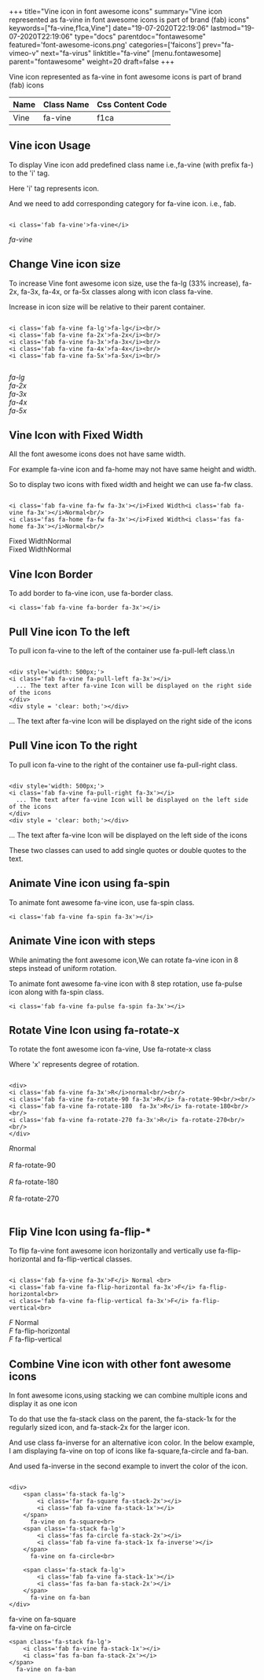 +++
title="Vine icon in font awesome icons"
summary="Vine icon represented as fa-vine in font awesome icons is part of brand (fab) icons"
keywords=["fa-vine,f1ca,Vine"]
date="19-07-2020T22:19:06"
lastmod="19-07-2020T22:19:06"
type="docs"
parentdoc="fontawesome"
featured='font-awesome-icons.png'
categories=['faicons']
prev="fa-vimeo-v"
next="fa-virus"
linktitle="fa-vine"
[menu.fontawesome]
parent="fontawesome"
weight=20
draft=false
+++


Vine icon represented as fa-vine in font awesome icons is part of brand (fab) icons

<div class='table-responsive'><table class='table'><thead><tr><th>Name</th><th>Class Name</th><th>Css Content Code</th></tr></thead><tbody><tr><td>Vine</td><td>fa-vine</td><td>f1ca</td></tr></tbody></table></div>



## Vine icon Usage

To display Vine icon add predefined class name i.e.,fa-vine (with prefix fa-) to the 'i' tag.

Here 'i' tag represents icon.

And we need to add corresponding category for fa-vine icon. i.e., fab.


```

<i class='fab fa-vine'>fa-vine</i>
```

<i class='fab fa-vine'>fa-vine</i>




## Change Vine icon size
To increase Vine font awesome icon size, use the fa-lg (33% increase), fa-2x, fa-3x, fa-4x, or fa-5x classes along with icon class fa-vine.

Increase in icon size will be relative to their parent container. 

```

<i class='fab fa-vine fa-lg'>fa-lg</i><br/>
<i class='fab fa-vine fa-2x'>fa-2x</i><br/>
<i class='fab fa-vine fa-3x'>fa-3x</i><br/>
<i class='fab fa-vine fa-4x'>fa-4x</i><br/>
<i class='fab fa-vine fa-5x'>fa-5x</i><br/>
            
```

<i class='fab fa-vine fa-lg'>fa-lg</i><br/>
<i class='fab fa-vine fa-2x'>fa-2x</i><br/>
<i class='fab fa-vine fa-3x'>fa-3x</i><br/>
<i class='fab fa-vine fa-4x'>fa-4x</i><br/>
<i class='fab fa-vine fa-5x'>fa-5x</i><br/>
            



## Vine Icon with Fixed Width 

All the font awesome icons does not have same width.

For example fa-vine icon and fa-home may not have same height and width.

So to display two icons with fixed width and height we can use fa-fw class.


```

<i class='fab fa-vine fa-fw fa-3x'></i>Fixed Width<i class='fab fa-vine fa-3x'></i>Normal<br/>
<i class='fas fa-home fa-fw fa-3x'></i>Fixed Width<i class='fas fa-home fa-3x'></i>Normal<br/>
```

<i class='fab fa-vine fa-fw fa-3x'></i>Fixed Width<i class='fab fa-vine fa-3x'></i>Normal<br/>
<i class='fas fa-home fa-fw fa-3x'></i>Fixed Width<i class='fas fa-home fa-3x'></i>Normal<br/>



## Vine Icon Border 

To add border to fa-vine icon, use fa-border class.


```
<i class='fab fa-vine fa-border fa-3x'></i>

```
<i class='fab fa-vine fa-border fa-3x'></i>





## Pull Vine icon To the left

To pull icon fa-vine to the left of the container use fa-pull-left class.\n

```

<div style='width: 500px;'>
<i class='fab fa-vine fa-pull-left fa-3x'></i>
  ... The text after fa-vine Icon will be displayed on the right side of the icons
</div>
<div style = 'clear: both;'></div>
```

<div style='width: 500px;'>
<i class='fab fa-vine fa-pull-left fa-3x'></i>
  ... The text after fa-vine Icon will be displayed on the right side of the icons
</div>
<div style = 'clear: both;'></div>




## Pull Vine icon To the right
To pull icon fa-vine to the right of the container use fa-pull-right class.

```

<div style='width: 500px;'>
<i class='fab fa-vine fa-pull-right fa-3x'></i>
  ... The text after fa-vine Icon will be displayed on the left side of the icons
</div>
<div style = 'clear: both;'></div>
```

<div style='width: 500px;'>
<i class='fab fa-vine fa-pull-right fa-3x'></i>
  ... The text after fa-vine Icon will be displayed on the left side of the icons
</div>
<div style = 'clear: both;'></div>

These two classes can used to add single quotes or double quotes to the text.


## Animate Vine icon using fa-spin
To animate font awesome fa-vine icon, use fa-spin class.

```
<i class='fab fa-vine fa-spin fa-3x'></i>
```
<i class='fab fa-vine fa-spin fa-3x'></i>




## Animate Vine icon with steps
While animating the font awesome icon,We can rotate fa-vine icon in 8 steps instead of uniform rotation.

To animate font awesome fa-vine icon with 8 step rotation, use fa-pulse icon along with fa-spin class.


```
<i class='fab fa-vine fa-pulse fa-spin fa-3x'></i>

```
<i class='fab fa-vine fa-pulse fa-spin fa-3x'></i>





## Rotate Vine Icon using fa-rotate-x
To rotate the font awesome icon fa-vine, Use fa-rotate-x class

Where 'x' represents degree of rotation.


```

<div>
<i class='fab fa-vine fa-3x'>R</i>normal<br/><br/>
<i class='fab fa-vine fa-rotate-90 fa-3x'>R</i> fa-rotate-90<br/><br/> 
<i class='fab fa-vine fa-rotate-180  fa-3x'>R</i> fa-rotate-180<br/><br/> 
<i class='fab fa-vine fa-rotate-270 fa-3x'>R</i> fa-rotate-270<br/><br/>
</div>
```

<div>
<i class='fab fa-vine fa-3x'>R</i>normal<br/><br/>
<i class='fab fa-vine fa-rotate-90 fa-3x'>R</i> fa-rotate-90<br/><br/> 
<i class='fab fa-vine fa-rotate-180  fa-3x'>R</i> fa-rotate-180<br/><br/> 
<i class='fab fa-vine fa-rotate-270 fa-3x'>R</i> fa-rotate-270<br/><br/>
</div>




## Flip Vine Icon using fa-flip-*
To flip fa-vine font awesome icon horizontally and vertically use fa-flip-horizontal and fa-flip-vertical classes. 

```

<i class='fab fa-vine fa-3x'>F</i> Normal <br>
<i class='fab fa-vine fa-flip-horizontal fa-3x'>F</i> fa-flip-horizontal<br>
<i class='fab fa-vine fa-flip-vertical fa-3x'>F</i> fa-flip-vertical<br>
```

<i class='fab fa-vine fa-3x'>F</i> Normal <br>
<i class='fab fa-vine fa-flip-horizontal fa-3x'>F</i> fa-flip-horizontal<br>
<i class='fab fa-vine fa-flip-vertical fa-3x'>F</i> fa-flip-vertical<br>




## Combine Vine icon with other font awesome icons
In font awesome icons,using stacking we can combine multiple icons and display it as one icon 

To do that use the fa-stack class on the parent, the fa-stack-1x for the regularly sized icon, and fa-stack-2x for the larger icon.

And use class fa-inverse for an alternative icon color. 
In the below example, I am displaying fa-vine on top of icons like fa-square,fa-circle and fa-ban.

And used fa-inverse in the second example to invert the color of the icon.

```

<div>
    <span class='fa-stack fa-lg'>
        <i class='far fa-square fa-stack-2x'></i>
        <i class='fab fa-vine fa-stack-1x'></i>
    </span>
      fa-vine on fa-square<br>
    <span class='fa-stack fa-lg'>
        <i class='fas fa-circle fa-stack-2x'></i>
        <i class='fab fa-vine fa-stack-1x fa-inverse'></i>
    </span>
      fa-vine on fa-circle<br>

    <span class='fa-stack fa-lg'>
        <i class='fab fa-vine fa-stack-1x'></i>
        <i class='fas fa-ban fa-stack-2x'></i>
    </span>
      fa-vine on fa-ban
</div>
```

<div>
    <span class='fa-stack fa-lg'>
        <i class='far fa-square fa-stack-2x'></i>
        <i class='fab fa-vine fa-stack-1x'></i>
    </span>
      fa-vine on fa-square<br>
    <span class='fa-stack fa-lg'>
        <i class='fas fa-circle fa-stack-2x'></i>
        <i class='fab fa-vine fa-stack-1x fa-inverse'></i>
    </span>
      fa-vine on fa-circle<br>

    <span class='fa-stack fa-lg'>
        <i class='fab fa-vine fa-stack-1x'></i>
        <i class='fas fa-ban fa-stack-2x'></i>
    </span>
      fa-vine on fa-ban
</div>






